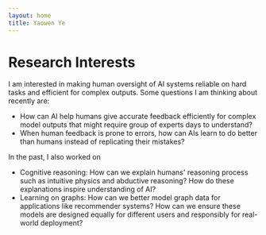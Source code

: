 ```yaml
---
layout: home
title: Yaowen Ye
---
```


# Research Interests

I am interested in making human oversight of AI systems reliable on hard tasks and efficient for complex outputs. Some questions I am thinking about recently are:
- How can AI help humans give accurate feedback efficiently for complex model outputs that might require group of experts days to understand?
- When human feedback is prone to errors, how can AIs learn to do better than humans instead of replicating their mistakes?

In the past, I also worked on
- Cognitive reasoning: How can we explain humans' reasoning process such as intuitive physics and abductive reasoning? How do these explanations inspire understanding of AI?
- Learning on graphs: How can we better model graph data for applications like recommender systems? How can we ensure these models are designed equally for different users and responsibly for real-world deployment?
